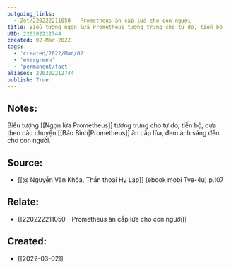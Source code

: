 ```yaml
---
outgoing_links:
  - Zet/220222211050 - Prometheus ăn cắp lửa cho con người
title: Biểu tượng ngọn lửa Prometheus tượng trưng cho tự do, tiến bộ
UID: 220302212744
created: 02-Mar-2022
tags:
  - 'created/2022/Mar/02'
  - 'evergreen'
  - 'permanent/fact'
aliases: 220302212744
publish: True
---
```

## Notes:
Biểu tượng [[Ngọn lửa Prometheus]] tượng trưng cho tự do, tiến bộ, dựa theo câu chuyện [[Bảo Bình|Prometheus]] ăn cắp lửa, đem ánh sáng đến cho con người.

## Source:
- [[@ Nguyễn Văn Khỏa, Thần thoại Hy Lạp]] (ebook mobi Tve-4u) p.107

## Relate:
- [[220222211050 - Prometheus ăn cắp lửa cho con người]]
## Created:
- [[2022-03-02]]
